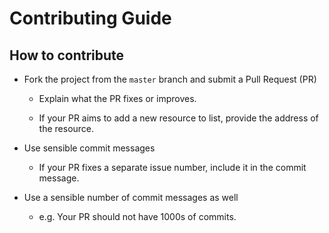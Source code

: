 # Contributing Guide

## How to contribute

- Fork the project from the `master` branch and submit a Pull Request (PR)

  - Explain what the PR fixes or improves.

  - If your PR aims to add a new resource to list, provide the address of the resource.
  


- Use sensible commit messages

  - If your PR fixes a separate issue number, include it in the commit message.



- Use a sensible number of commit messages as well

  - e.g. Your PR should not have 1000s of commits.